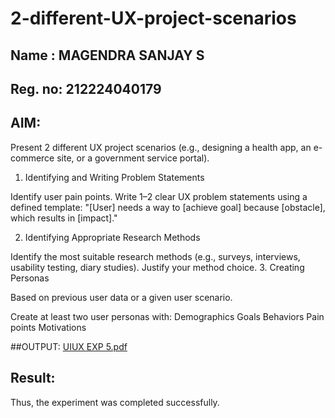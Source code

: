 # 2-different-UX-project-scenarios
## Name : MAGENDRA SANJAY S
## Reg. no: 212224040179
## AIM:
Present 2 different UX project scenarios (e.g., designing a health app, an e-commerce site, or a government service portal).

1. Identifying and Writing Problem Statements

Identify user pain points.
Write 1–2 clear UX problem statements using a defined template:
"[User] needs a way to [achieve goal] because [obstacle], which results in [impact]."

 2. Identifying Appropriate Research Methods

Identify the most suitable research methods (e.g., surveys, interviews, usability testing, diary studies).
Justify your method choice.
 3. Creating Personas

 Based on previous user data or a given user scenario.

Create at least two user personas with:
Demographics
Goals
Behaviors
Pain points
Motivations

##OUTPUT:
[UIUX EXP 5.pdf](https://github.com/user-attachments/files/20505007/UIUX.EXP.5.pdf)

## Result:
Thus, the experiment was completed successfully.
